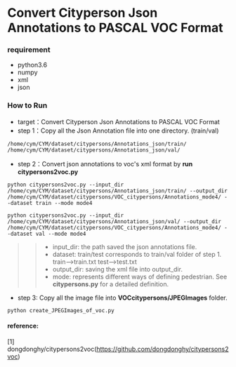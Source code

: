 # Convert Cityperson Json Annotations to PASCAL VOC Format

### requirement
* python3.6
* numpy
* xml
* json

### How to Run
* target：Convert Cityperson Json Annotations to PASCAL VOC Format
* step 1：Copy all the Json Annotation file into one directory. (train/val)
```
/home/cym/CYM/dataset/citypersons/Annotations_json/train/
/home/cym/CYM/dataset/citypersons/Annotations_json/val/
```
* step 2：Convert json annotations to voc's xml format by **run citypersons2voc.py**
```
python citypersons2voc.py --input_dir /home/cym/CYM/dataset/citypersons/Annotations_json/train/ --output_dir /home/cym/CYM/dataset/citypersons/VOC_citypersons/Annotations_mode4/ --dataset train --mode mode4
```
```
python citypersons2voc.py --input_dir /home/cym/CYM/dataset/citypersons/Annotations_json/val/ --output_dir /home/cym/CYM/dataset/citypersons/VOC_citypersons/Annotations_mode4/ --dataset val --mode mode4
```
> > * input_dir: the path saved the json annotations file.
> > * dataset: train/test corresponds to train/val folder of step 1. train-->train.txt  test-->test.txt
> > * output_dir: saving the xml file into output_dir.
> > * mode: represents different ways of defining pedestrian. See **citypersons.py** for a detailed definition.
* step 3: Copy all the image file into **VOCcitypersons/JPEGImages** folder. 
```
python create_JPEGImages_of_voc.py
```


#### reference:
[1] dongdonghy/citypersons2voc(https://github.com/dongdonghy/citypersons2voc)





